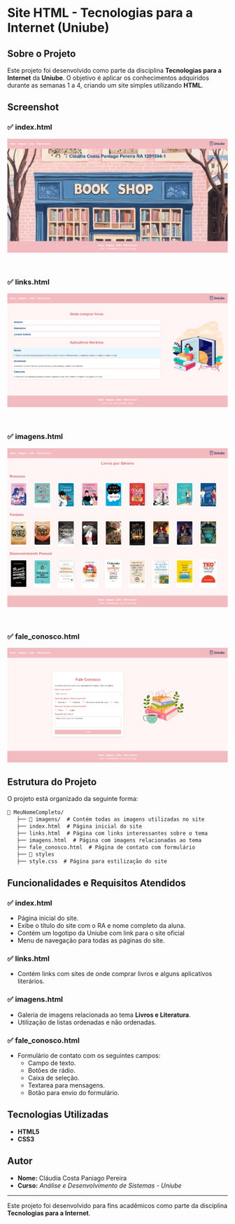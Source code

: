# Site HTML - Tecnologias para a Internet (Uniube)

## Sobre o Projeto
Este projeto foi desenvolvido como parte da disciplina **Tecnologias para a Internet** da **Uniube**. O objetivo é aplicar os conhecimentos adquiridos durante as semanas 1 a 4, criando um site simples utilizando **HTML**.

## Screenshot

### ✅ index.html
![preview](imagens/preview/index.png)

<br>


### ✅ links.html
![preview](imagens/preview/links.png)

<br>

### ✅ imagens.html
![preview](imagens/preview/imagens.png)

<br>

### ✅ fale_conosco.html
![preview](imagens/preview/faleconosco.png)

## Estrutura do Projeto
O projeto está organizado da seguinte forma:

```
📂 MeuNomeCompleto/
   ├── 📂 imagens/  # Contém todas as imagens utilizadas no site
   ├── index.html  # Página inicial do site
   ├── links.html  # Página com links interessantes sobre o tema
   ├── imagens.html  # Página com imagens relacionadas ao tema
   ├── fale_conosco.html  # Página de contato com formulário
   ├── 📂 styles
   ├── style.css  # Página para estilização do site
```

## Funcionalidades e Requisitos Atendidos

### ✅ index.html
- Página inicial do site.
- Exibe o título do site com o RA e nome completo da aluna.
- Contém um logotipo da Uniube com link para o site oficial 
- Menu de navegação para todas as páginas do site.

### ✅ links.html
- Contém links com sites de onde comprar livros e alguns aplicativos literários.

### ✅ imagens.html
- Galeria de imagens relacionada ao tema **Livros e Literatura**.
- Utilização de listas ordenadas e não ordenadas.

### ✅ fale_conosco.html
- Formulário de contato com os seguintes campos:
  - Campo de texto.
  - Botões de rádio.
  - Caixa de seleção.
  - Textarea para mensagens.
  - Botão para envio do formulário.


## Tecnologias Utilizadas
- **HTML5**
- **CSS3** 


## Autor
- **Nome:** Cláudia Costa Paniago Pereira
- **Curso:** *Análise e Desenvolvimento de Sistemas - Uniube*

---
Este projeto foi desenvolvido para fins acadêmicos como parte da disciplina **Tecnologias para a Internet**.

